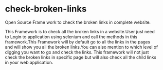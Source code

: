 # check-broken-links
Open Source Frame work to check the broken links in complete website.

This Framework is to check all the broken links in a website.User just need to Login to application using selenium and call the methods in this framework.This Framework will by default go to all the links in the pages and will show you all the broken links.You can also mention to which level of digging you want to go and check the links. This framework will not just check the broken links in specific page but will also check all the child links in your web application.



